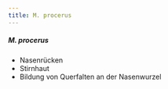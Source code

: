 ```yaml
---
title: M. procerus
---
```

##### M. procerus
*   Nasenrücken
*   Stirnhaut
*   Bildung von Querfalten an der Nasenwurzel